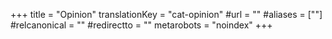 +++
title = "Opinion"
translationKey = "cat-opinion"
#url = ""
#aliases = [""]
#relcanonical = ""
#redirectto = ""
metarobots = "noindex"
+++
